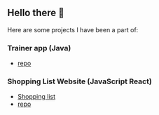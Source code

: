 ## Hello there 👋

Here are some projects I have been a part of:

### Trainer app (Java)
- [repo](https://github.com/JoonasMV/Trainer)

### Shopping List Website (JavaScript React)
- [Shopping list](https://shopping-list-app.fly.dev/)
- [repo](https://github.com/ollivarila/group3-web-project)
<!--
**jennivh/jennivh** is a ✨ _special_ ✨ repository because its `README.md` (this file) appears on your GitHub profile.

Here are some ideas to get you started:

- 🔭 I’m currently working on ...
- 🌱 I’m currently learning ...
- 👯 I’m looking to collaborate on ...
- 🤔 I’m looking for help with ...
- 💬 Ask me about ...
- 📫 How to reach me: ...
- 😄 Pronouns: ...
- ⚡ Fun fact: ...
-->

